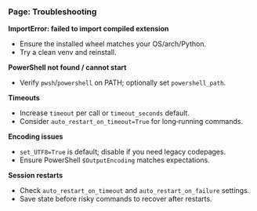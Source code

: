 ### Page: Troubleshooting

**ImportError: failed to import compiled extension**
- Ensure the installed wheel matches your OS/arch/Python.
- Try a clean venv and reinstall.

**PowerShell not found / cannot start**
- Verify `pwsh`/`powershell` on PATH; optionally set `powershell_path`.

**Timeouts**
- Increase `timeout` per call or `timeout_seconds` default.
- Consider `auto_restart_on_timeout=True` for long‑running commands.

**Encoding issues**
- `set_UTF8=True` is default; disable if you need legacy codepages.
- Ensure PowerShell `$OutputEncoding` matches expectations.

**Session restarts**
- Check `auto_restart_on_timeout` and `auto_restart_on_failure` settings.
- Save state before risky commands to recover after restarts.
